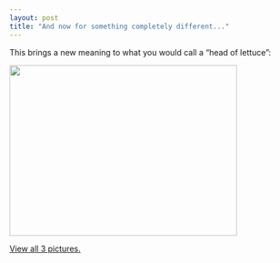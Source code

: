 ```yaml
---
layout: post
title: "And now for something completely different..."
---
```


<p>This brings a new meaning to what you would call a &#8220;head of lettuce&#8221;:</p>
<p><img width="400" height="300" src="http://www.kindohm.com/nGallery/photos/11/755.aspx"/></p>
<p><a target="_blank" href="http://www.kindohm.com/ngallery/albums/11/754.aspx">View all 3 pictures.</a></p>
 

